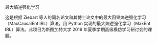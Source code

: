 最大熵逆强化学习

这是根据 Ziebart 等人的同名论文和其博士论文中的最大因果熵逆强化学习（MaxCausalEnt IRL）算法，用 Python 实现的最大熵逆强化学习（MaxEnt IRL）算法。此项目为斯图加特大学 2019 年夏季学期高级模仿学习研讨会的课题。
